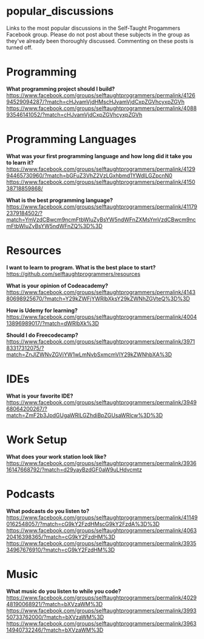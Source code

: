 # popular_discussions
Links to the most popular discussions in the Self-Taught Progammers Facebook group. Please do not post about these subjects in the group as they've already been thoroughly discussed. Commenting on these posts is turned off.  

# Programming
<b>What programming project should I build?</b>
https://www.facebook.com/groups/selftaughtprogrammers/permalink/412694529094287/?match=cHJvamVjdHMscHJvamVjdCxpZGVhcyxpZGVh<br>
https://www.facebook.com/groups/selftaughtprogrammers/permalink/408893546141052/?match=cHJvamVjdCxpZGVhcyxpZGVh


# Programming Languages
<b>What was your first programming language and how long did it take you to learn it?</b> <br>
https://www.facebook.com/groups/selftaughtprogrammers/permalink/412994465730960/?match=bGFuZ3VhZ2VzLGxhbmd1YWdlLGZpcnN0<br>
https://www.facebook.com/groups/selftaughtprogrammers/permalink/415038718859868/

<b>What is the best programming language?</b>
https://www.facebook.com/groups/selftaughtprogrammers/permalink/411792379184502/?match=YmVzdCBwcm9ncmFtbWluZyBsYW5ndWFnZXMsYmVzdCBwcm9ncmFtbWluZyBsYW5ndWFnZQ%3D%3D

# Resources
<b>I want to learn to program. What is the best place to start?</b> <br>
https://github.com/selftaughtprogrammers/resources

<b>What is your opinion of Codeacademy?</b><br>
https://www.facebook.com/groups/selftaughtprogrammers/permalink/414380698925670/?match=Y29kZWFjYWRlbXksY29kZWNhZGVteQ%3D%3D

<b>How is Udemy for learning?</b><br>
https://www.facebook.com/groups/selftaughtprogrammers/permalink/400413896989017/?match=dWRlbXk%3D

<b>Should I do Freecodecamp?</b><br>
https://www.facebook.com/groups/selftaughtprogrammers/permalink/397183317312075/?match=ZnJlZWNvZGVjYW1wLmNvbSxmcmVlY29kZWNhbXA%3D

# IDEs
<b>What is your favorite IDE?</b><br>
https://www.facebook.com/groups/selftaughtprogrammers/permalink/394968064200267/?match=ZmF2b3JpdGUgaWRlLGZhdiBpZGUsaWRlcw%3D%3D

# Work Setup
<b>What does your work station look like?</b>
https://www.facebook.com/groups/selftaughtprogrammers/permalink/393616147668792/?match=d29yayBzdGF0aW9uLHdvcmtz

# Podcasts
<b>What podcasts do you listen to?</b>
https://www.facebook.com/groups/selftaughtprogrammers/permalink/411490162548057/?match=cG9kY2FzdHMscG9kY2FzdA%3D%3D <br>
https://www.facebook.com/groups/selftaughtprogrammers/permalink/406320416398365/?match=cG9kY2FzdHM%3D <br>
https://www.facebook.com/groups/selftaughtprogrammers/permalink/393534967676910/?match=cG9kY2FzdHM%3D

# Music
<b> What music do you listen to while you code? </b>
https://www.facebook.com/groups/selftaughtprogrammers/permalink/402948190068921/?match=bXVzaWM%3D <br>
https://www.facebook.com/groups/selftaughtprogrammers/permalink/399350733762000/?match=bXVzaWM%3D <br>
https://www.facebook.com/groups/selftaughtprogrammers/permalink/396314940732246/?match=bXVzaWM%3D
